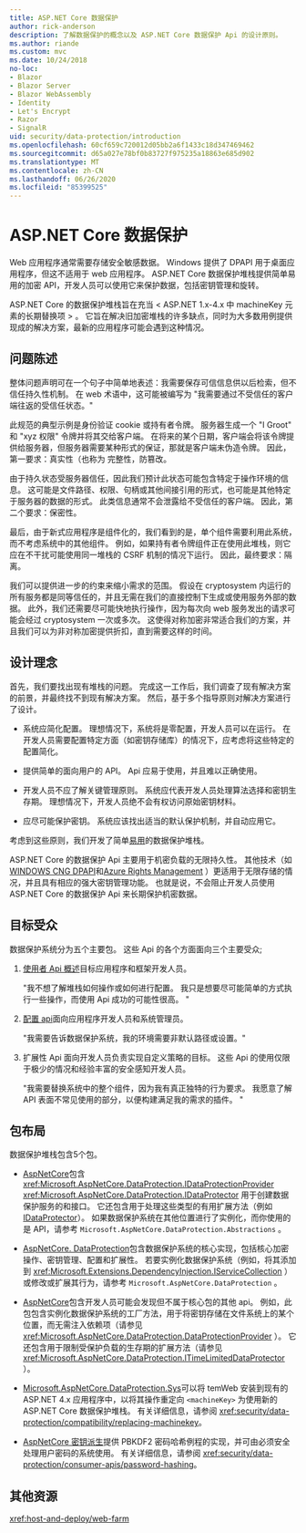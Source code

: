 ```yaml
---
title: ASP.NET Core 数据保护
author: rick-anderson
description: 了解数据保护的概念以及 ASP.NET Core 数据保护 Api 的设计原则。
ms.author: riande
ms.custom: mvc
ms.date: 10/24/2018
no-loc:
- Blazor
- Blazor Server
- Blazor WebAssembly
- Identity
- Let's Encrypt
- Razor
- SignalR
uid: security/data-protection/introduction
ms.openlocfilehash: 60cf659c720012d05bb2a6f1433c18d347469462
ms.sourcegitcommit: d65a027e78bf0b83727f975235a18863e685d902
ms.translationtype: MT
ms.contentlocale: zh-CN
ms.lasthandoff: 06/26/2020
ms.locfileid: "85399525"
---
```

# <a name="aspnet-core-data-protection"></a>ASP.NET Core 数据保护

Web 应用程序通常需要存储安全敏感数据。 Windows 提供了 DPAPI 用于桌面应用程序，但这不适用于 web 应用程序。 ASP.NET Core 数据保护堆栈提供简单易用的加密 API，开发人员可以使用它来保护数据，包括密钥管理和旋转。

ASP.NET Core 的数据保护堆栈旨在充当 &lt; ASP.NET 1.x-4.x 中 machineKey 元素的长期替换项 &gt; 。 它旨在解决旧加密堆栈的许多缺点，同时为大多数用例提供现成的解决方案，最新的应用程序可能会遇到这种情况。

## <a name="problem-statement"></a>问题陈述

整体问题声明可在一个句子中简单地表述：我需要保存可信信息供以后检索，但不信任持久性机制。 在 web 术语中，这可能被编写为 "我需要通过不受信任的客户端往返的受信任状态。"

此规范的典型示例是身份验证 cookie 或持有者令牌。 服务器生成一个 "I Groot" 和 "xyz 权限" 令牌并将其交给客户端。 在将来的某个日期，客户端会将该令牌提供给服务器，但服务器需要某种形式的保证，那就是客户端未伪造令牌。 因此，第一要求：真实性（也称为 完整性，防篡改。

由于持久状态受服务器信任，因此我们预计此状态可能包含特定于操作环境的信息。 这可能是文件路径、权限、句柄或其他间接引用的形式，也可能是其他特定于服务器的数据的形式。 此类信息通常不会泄露给不受信任的客户端。 因此，第二个要求：保密性。

最后，由于新式应用程序是组件化的，我们看到的是，单个组件需要利用此系统，而不考虑系统中的其他组件。 例如，如果持有者令牌组件正在使用此堆栈，则它应在不干扰可能使用同一堆栈的 CSRF 机制的情况下运行。 因此，最终要求：隔离。

我们可以提供进一步的约束来缩小需求的范围。 假设在 cryptosystem 内运行的所有服务都是同等信任的，并且无需在我们的直接控制下生成或使用服务外部的数据。 此外，我们还需要尽可能快地执行操作，因为每次向 web 服务发出的请求可能会经过 cryptosystem 一次或多次。 这使得对称加密非常适合我们的方案，并且我们可以为非对称加密提供折扣，直到需要这样的时间。

## <a name="design-philosophy"></a>设计理念

首先，我们要找出现有堆栈的问题。 完成这一工作后，我们调查了现有解决方案的前景，并最终找不到现有解决方案。 然后，基于多个指导原则对解决方案进行了设计。

* 系统应简化配置。 理想情况下，系统将是零配置，开发人员可以在运行。 在开发人员需要配置特定方面（如密钥存储库）的情况下，应考虑将这些特定的配置简化。

* 提供简单的面向用户的 API。 Api 应易于使用，并且难以正确使用。

* 开发人员不应了解关键管理原则。 系统应代表开发人员处理算法选择和密钥生存期。 理想情况下，开发人员绝不会有权访问原始密钥材料。

* 应尽可能保护密钥。 系统应该找出适当的默认保护机制，并自动应用它。

考虑到这些原则，我们开发了简单[易用](xref:security/data-protection/using-data-protection)的数据保护堆栈。

ASP.NET Core 的数据保护 Api 主要用于机密负载的无限持久性。 其他技术（如[WINDOWS CNG DPAPI](https://msdn.microsoft.com/library/windows/desktop/hh706794%28v=vs.85%29.aspx)和[Azure Rights Management](/rights-management/) ）更适用于无限存储的情况，并且具有相应的强大密钥管理功能。 也就是说，不会阻止开发人员使用 ASP.NET Core 的数据保护 Api 来长期保护机密数据。

## <a name="audience"></a>目标受众

数据保护系统分为五个主要包。 这些 Api 的各个方面面向三个主要受众;

1. [使用者 Api 概述](xref:security/data-protection/consumer-apis/overview)目标应用程序和框架开发人员。

   "我不想了解堆栈如何操作或如何进行配置。 我只是想要尽可能简单的方式执行一些操作，而使用 Api 成功的可能性很高。 "

2. [配置 api](xref:security/data-protection/configuration/overview)面向应用程序开发人员和系统管理员。

   "我需要告诉数据保护系统，我的环境需要非默认路径或设置。"

3. 扩展性 Api 面向开发人员负责实现自定义策略的目标。 这些 Api 的使用仅限于极少的情况和经验丰富的安全感知开发人员。

   "我需要替换系统中的整个组件，因为我有真正独特的行为要求。 我愿意了解 API 表面不常见使用的部分，以便构建满足我的需求的插件。 "

## <a name="package-layout"></a>包布局

数据保护堆栈包含5个包。

* [AspNetCore](https://www.nuget.org/packages/Microsoft.AspNetCore.DataProtection.Abstractions/)包含 <xref:Microsoft.AspNetCore.DataProtection.IDataProtectionProvider> <xref:Microsoft.AspNetCore.DataProtection.IDataProtector> 用于创建数据保护服务的和接口。 它还包含用于处理这些类型的有用扩展方法（例如[IDataProtector](xref:Microsoft.AspNetCore.DataProtection.DataProtectionCommonExtensions.Protect*)）。 如果数据保护系统在其他位置进行了实例化，而你使用的是 API，请参考 `Microsoft.AspNetCore.DataProtection.Abstractions` 。

* [AspNetCore. DataProtection](https://www.nuget.org/packages/Microsoft.AspNetCore.DataProtection/)包含数据保护系统的核心实现，包括核心加密操作、密钥管理、配置和扩展性。 若要实例化数据保护系统（例如，将其添加到 <xref:Microsoft.Extensions.DependencyInjection.IServiceCollection> ）或修改或扩展其行为，请参考 `Microsoft.AspNetCore.DataProtection` 。

* [AspNetCore](https://www.nuget.org/packages/Microsoft.AspNetCore.DataProtection.Extensions/)包含开发人员可能会发现但不属于核心包的其他 api。 例如，此包包含实例化数据保护系统的工厂方法，用于将密钥存储在文件系统上的某个位置，而无需注入依赖项（请参见 <xref:Microsoft.AspNetCore.DataProtection.DataProtectionProvider> ）。 它还包含用于限制受保护负载的生存期的扩展方法（请参见 <xref:Microsoft.AspNetCore.DataProtection.ITimeLimitedDataProtector> ）。

* [Microsoft.AspNetCore.DataProtection.Sys](https://www.nuget.org/packages/Microsoft.AspNetCore.DataProtection.SystemWeb/)可以将 temWeb 安装到现有的 ASP.NET 4.x 应用程序中，以将其操作重定向 `<machineKey>` 为使用新的 ASP.NET Core 数据保护堆栈。 有关详细信息，请参阅 <xref:security/data-protection/compatibility/replacing-machinekey>。

* [AspNetCore 密钥派生](https://www.nuget.org/packages/Microsoft.AspNetCore.Cryptography.KeyDerivation/)提供 PBKDF2 密码哈希例程的实现，并可由必须安全处理用户密码的系统使用。 有关详细信息，请参阅 <xref:security/data-protection/consumer-apis/password-hashing>。

## <a name="additional-resources"></a>其他资源

<xref:host-and-deploy/web-farm>
